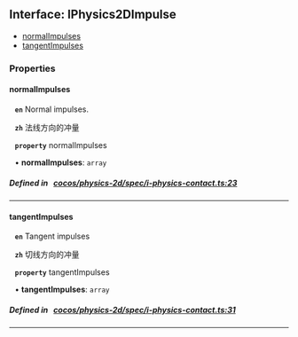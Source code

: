 ## Interface: IPhysics2DImpulse

- [normalImpulses](#normalImpulses)
- [tangentImpulses](#tangentImpulses)

### Properties

#### normalImpulses

<div style="margin-left: 10px;">



**`en`** 
Normal impulses.



**`zh`** 
法线方向的冲量



**`property`** normalImpulses



• **normalImpulses**: ``array``

</div>

##### Defined in &nbsp;   [cocos/physics-2d/spec/i-physics-contact.ts:23](https://github.com/cocos-creator/engine/blob/c7bf6b8a9/cocos/physics-2d/spec/i-physics-contact.ts#L23)&nbsp;
___
#### tangentImpulses

<div style="margin-left: 10px;">



**`en`** 
Tangent impulses



**`zh`** 
切线方向的冲量



**`property`** tangentImpulses



• **tangentImpulses**: ``array``

</div>

##### Defined in &nbsp;   [cocos/physics-2d/spec/i-physics-contact.ts:31](https://github.com/cocos-creator/engine/blob/c7bf6b8a9/cocos/physics-2d/spec/i-physics-contact.ts#L31)&nbsp;
___
